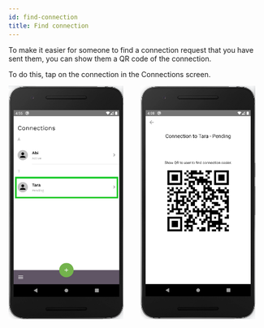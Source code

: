 ```yaml
---
id: find-connection
title: Find connection
---
```


To make it easier for someone to find a connection request that you have sent them, you can show them a QR code of the connection.

To do this, tap on the connection in the Connections screen.

<img src="assets/find-connection1.png" alt="find connections" width="226" height="460" style="display: inline;"/>
<img src="assets/find-connection2.png" alt="find connections" width="226" height="460" style="display: inline; margin-left: 30px;"/>
